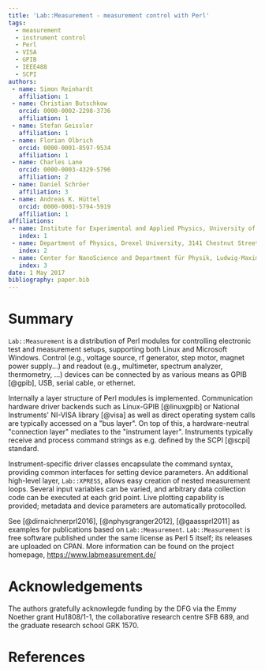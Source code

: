 ```yaml
---
title: 'Lab::Measurement - measurement control with Perl'
tags:
  - measurement
  - instrument control
  - Perl
  - VISA
  - GPIB
  - IEEE488
  - SCPI
authors:
 - name: Simon Reinhardt
   affiliation: 1
 - name: Christian Butschkow
   orcid: 0000-0002-2298-3736
   affiliation: 1
 - name: Stefan Geissler
   affiliation: 1
 - name: Florian Olbrich
   orcid: 0000-0001-8597-9534
   affiliation: 1
 - name: Charles Lane
   orcid: 0000-0003-4329-5796
   affiliation: 2
 - name: Daniel Schröer
   affiliation: 3
 - name: Andreas K. Hüttel
   orcid: 0000-0001-5794-5919
   affiliation: 1
affiliations:
 - name: Institute for Experimental and Applied Physics, University of Regensburg, 93040 Regensburg, Germany
   index: 1
 - name: Department of Physics, Drexel University, 3141 Chestnut Street, Philadelphia, PA 19104, USA
   index: 2
 - name: Center for NanoScience and Department für Physik, Ludwig-Maximilians-Universität, Geschwister-Scholl-Platz 1, 80539 München, Germany
   index: 3
date: 1 May 2017
bibliography: paper.bib
---
```


# Summary

`Lab::Measurement` is a distribution of Perl modules for controlling electronic 
test and measurement setups, supporting both Linux and Microsoft Windows. 
Control (e.g., voltage source, rf generator, step motor, magnet power supply...) 
and readout (e.g., multimeter, spectrum analyzer, thermometry, ...) devices can 
be connected by as various means as GPIB [@gpib], USB, serial cable, or 
ethernet. 

Internally a layer structure of Perl modules is implemented. Communication 
hardware driver backends such as Linux-GPIB [@linuxgpib] or National 
Instruments' NI-VISA library [@visa] as well as direct operating system calls 
are typically accessed on a "bus layer". On top of this, a hardware-neutral 
"connection layer" mediates to the "instrument layer". Instruments typically 
receive and process command strings as e.g. defined by the SCPI [@scpi] 
standard.

Instrument-specific driver classes encapsulate the command syntax, providing 
common interfaces for setting device parameters. An additional high-level 
layer, `Lab::XPRESS`, allows easy creation of nested measurement loops. Several 
input variables can be varied, and arbitrary data collection code can be 
executed at each grid point. Live plotting capability is provided; metadata 
and device parameters are automatically protocolled.

See [@dirnaichnerprl2016], [@nphysgranger2012], [@gaassprl2011] as examples for 
publications based on `Lab::Measurement`. `Lab::Measurement` is free software 
published under the same license as Perl 5 itself; its releases are uploaded on 
CPAN. More information can be found on the project homepage, 
https://www.labmeasurement.de/

# Acknowledgements

The authors gratefully acknowlegde funding by the DFG via the Emmy Noether grant
Hu1808/1-1, the collaborative research centre SFB 689, and the graduate research 
school GRK 1570.

# References
